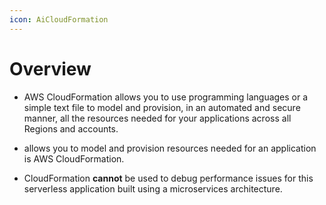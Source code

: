 ```yaml
---
icon: AiCloudFormation
---
```

# Overview

- AWS CloudFormation allows you to use programming languages or a simple text file to model and provision, in an automated and secure manner, all the resources needed for your applications across all Regions and accounts. 

- allows you to model and provision resources needed for an application is AWS CloudFormation.

- CloudFormation **cannot** be used to debug performance issues for this serverless application built using a microservices architecture.


